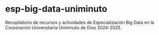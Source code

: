 # esp-big-data-uniminuto
Recopilatorio de recursos y actividades de Especialización Big Data en la Corporación Universitaria Uniminuto de Dios 2024-2025.
